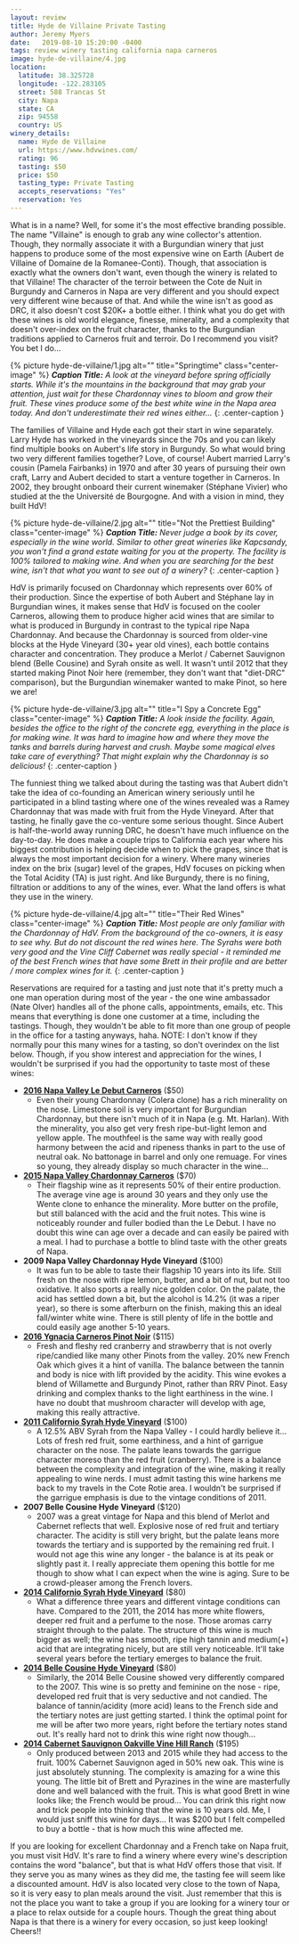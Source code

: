 ```yaml
---
layout: review
title: Hyde de Villaine Private Tasting
author: Jeremy Myers
date:   2019-08-10 15:20:00 -0400
tags: review winery tasting california napa carneros
image: hyde-de-villaine/4.jpg
location:
  latitude: 38.325728
  longitude: -122.283105
  street: 588 Trancas St
  city: Napa
  state: CA
  zip: 94558
  country: US
winery_details:
  name: Hyde de Villaine
  url: https://www.hdvwines.com/
  rating: 96
  tasting: $50
  price: $50
  tasting_type: Private Tasting
  accepts_reservations: "Yes"
  reservation: Yes
---
```

What is in a name?  Well, for some it's the most effective branding possible.  The name "Villaine" is enough to grab any wine collector's attention.  Though, they normally associate it with a Burgundian winery that just happens to produce some of the most expensive wine on Earth (Aubert de Villaine of Domaine de la Romanee-Conti).  Though, that association is exactly what the owners don't want, even though the winery is related to that Villaine!  The character of the terroir between the Cote de Nuit in Burgundy and Carneros in Napa are very different and you should expect very different wine because of that.  And while the wine isn't as good as DRC, it also doesn't cost $20K+ a bottle either.  I think what you do get with these wines is old world elegance, finesse, minerality, and a complexity that doesn't over-index on the fruit character, thanks to the Burgundian traditions applied to Carneros fruit and terroir.  Do I recommend you visit?  You bet I do...

{% picture hyde-de-villaine/1.jpg alt="" title="Springtime" class="center-image" %}
***Caption Title:*** *A look at the vineyard before spring officially starts.  While it's the mountains in the background that may grab your attention, just wait for these Chardonnay vines to bloom and grow their fruit.  These vines produce some of the best white wine in the Napa area today.  And don't underestimate their red wines either...*
{: .center-caption }

The families of Villaine and Hyde each got their start in wine separately.  Larry Hyde has worked in the vineyards since the 70s and you can likely find multiple books on Aubert's life story in Burgundy.  So what would bring two very different families together?  Love, of course!  Aubert married Larry's cousin (Pamela Fairbanks) in 1970 and after 30 years of pursuing their own craft, Larry and Aubert decided to start a venture together in Carneros.  In 2002, they brought onboard their current winemaker (Stéphane Vivier) who studied at the the Université de Bourgogne.  And with a vision in mind, they built HdV!

{% picture hyde-de-villaine/2.jpg alt="" title="Not the Prettiest Building" class="center-image" %}
***Caption Title:*** *Never judge a book by its cover, especially in the wine world.  Similar to other great wineries like Kapcsandy, you won't find a grand estate waiting for you at the property.  The facility is 100% tailored to making wine.  And when you are searching for the best wine, isn't that what you want to see out of a winery?*
{: .center-caption }

HdV is primarily focused on Chardonnay which represents over 60% of their production.  Since the expertise of both Aubert and Stéphane lay in Burgundian wines, it makes sense that HdV is focused on the cooler Carneros, allowing them to produce higher acid wines that are similar to what is produced in Burgundy in contrast to the typical ripe Napa Chardonnay.  And because the Chardonnay is sourced from older-vine blocks at the Hyde Vineyard (30+ year old vines), each bottle contains character and concentration.  They produce a Merlot / Cabernet Sauvignon blend (Belle Cousine) and Syrah onsite as well.  It wasn't until 2012 that they started making Pinot Noir here (remember, they don't want that "diet-DRC" comparison), but the Burgundian winemaker wanted to make Pinot, so here we are!

{% picture hyde-de-villaine/3.jpg alt="" title="I Spy a Concrete Egg" class="center-image" %}
***Caption Title:*** *A look inside the facility.  Again, besides the office to the right of the concrete egg, everything in the place is for making wine.  It was hard to imagine how and where they move the tanks and barrels during harvest and crush.  Maybe some magical elves take care of everything?  That might explain why the Chardonnay is so delicious!*
{: .center-caption }

The funniest thing we talked about during the tasting was that Aubert didn't take the idea of co-founding an American winery seriously until he participated in a blind tasting where one of the wines revealed was a Ramey Chardonnay that was made with fruit from the Hyde Vineyard.  After that tasting, he finally gave the co-venture some serious thought.  Since Aubert is half-the-world away running DRC, he doesn't have much influence on the day-to-day.  He does make a couple trips to California each year where his biggest contribution is helping decide when to pick the grapes, since that is always the most important decision for a winery.  Where many wineries index on the brix (sugar) level of the grapes, HdV focuses on picking when the Total Acidity (TA) is just right.  And like Burgundy, there is no fining, filtration or additions to any of the wines, ever.  What the land offers is what they use in the winery.

{% picture hyde-de-villaine/4.jpg alt="" title="Their Red Wines" class="center-image" %}
***Caption Title:*** *Most people are only familiar with the Chardonnay of HdV.  From the background of the co-owners, it is easy to see why.  But do not discount the red wines here.  The Syrahs were both very good and the Vine Cliff Cabernet was really special - it reminded me of the best French wines that have some Brett in their profile and are better / more complex wines for it.*
{: .center-caption }

Reservations are required for a tasting and just note that it's pretty much a one man operation during most of the year - the one wine ambassador (Nate Olver) handles all of the phone calls, appointments, emails, etc.  This means that everything is done one customer at a time, including the tastings.  Though, they wouldn't be able to fit more than one group of people in the office for a tasting anyways, haha.  NOTE: I don't know if they normally pour this many wines for a tasting, so don't overindex on the list below.  Though, if you show interest and appreciation for the wines, I wouldn't be surprised if you had the opportunity to taste most of these wines:

* [**2016 Napa Valley Le Debut Carneros**](https://www.hdvwines.com/wines/detail?item=2016-le-debut) ($50)
  * Even their young Chardonnay (Colera clone) has a rich minerality on the nose.  Limestone soil is very important for Burgundian Chardonnay, but there isn't much of it in Napa (e.g. Mt. Harlan).  With the minerality, you also get very fresh ripe-but-light lemon and yellow apple.  The mouthfeel is the same way with really good harmony between the acid and ripeness thanks in part to the use of neutral oak.  No battonage in barrel and only one remuage.  For vines so young, they already display so much character in the wine...
* [**2015 Napa Valley Chardonnay Carneros**](https://www.hdvwines.com/wines/detail?item=15chy) ($70)
  * Their flagship wine as it represents 50% of their entire production.  The average vine age is around 30 years and they only use the Wente clone to enhance the minerality.  More butter on the profile, but still balanced with the acid and the fruit notes.  This wine is noticeably rounder and fuller bodied than the Le Debut.  I have no doubt this wine can age over a decade and can easily be paired with a meal.  I had to purchase a bottle to blind taste with the other greats of Napa.
* **2009 Napa Valley Chardonnay Hyde Vineyard** ($100)
  * It was fun to be able to taste their flagship 10 years into its life.  Still fresh on the nose with ripe lemon, butter, and a bit of nut, but not too oxidative.  It also sports a really nice golden color.  On the palate, the acid has settled down a bit, but the alcohol is 14.2% (it was a riper year), so there is some afterburn on the finish, making this an ideal fall/winter white wine.  There is still plenty of life in the bottle and could easily age another 5-10 years.  
* [**2016 Ygnacia Carneros Pinot Noir**](https://www.hdvwines.com/wines/detail?item=2016-hyde-pinot-noir) ($115)
  * Fresh and fleshy red cranberry and strawberry that is not overly ripe/candied like many other Pinots from the valley.  20% new French Oak which gives it a hint of vanilla.  The balance between the tannin and body is nice with lift provided by the acidity.  This wine evokes a blend of Willamette and Burgundy Pinot, rather than RRV Pinot.  Easy drinking and complex thanks to the light earthiness in the wine.  I have no doubt that mushroom character will develop with age, making this really attractive.  
* [**2011 Californio Syrah Hyde Vineyard**](https://www.hdvwines.com/wines/detail?item=11syrah) ($100)
  * A 12.5% ABV Syrah from the Napa Valley - I could hardly believe it...  Lots of fresh red fruit, some earthiness, and a hint of garrigue character on the nose.  The palate leans towards the garrigue character moreso than the red fruit (cranberry).  There is a balance between the complexity and integration of the wine, making it really appealing to wine nerds.  I must admit tasting this wine harkens me back to my travels in the Cote Rotie area.  I wouldn't be surprised if the garrigue emphasis is due to the vintage conditions of 2011.
* **2007 Belle Cousine Hyde Vineyard** ($120)
  * 2007 was a great vintage for Napa and this blend of Merlot and Cabernet reflects that well.  Explosive nose of red fruit and tertiary character.  The acidity is still very bright, but the palate leans more towards the tertiary and is supported by the remaining red fruit.  I would not age this wine any longer - the balance is at its peak or slightly past it.  I really appreciate them opening this bottle for me though to show what I can expect when the wine is aging.  Sure to be a crowd-pleaser among the French lovers.
* [**2014 Californio Syrah Hyde Vineyard**](https://www.hdvwines.com/wines/detail?item=14syrah) ($80)
  * What a difference three years and different vintage conditions can have.  Compared to the 2011, the 2014 has more white flowers, deeper red fruit and a perfume to the nose.  Those aromas carry straight through to the palate.  The structure of this wine is much bigger as well; the wine has smooth, ripe high tannin and medium(+) acid that are integrating nicely, but are still very noticeable.  It'll take several years before the tertiary emerges to balance the fruit.
* [**2014 Belle Cousine Hyde Vineyard**](https://www.hdvwines.com/wines/detail?item=06827d8-14) ($80)
  * Similarly, the 2014 Belle Cousine showed very differently compared to the 2007.  This wine is so pretty and feminine on the nose - ripe, developed red fruit that is very seductive and not candied.  The balance of tannin/acidity (more acid) leans to the French side and the tertiary notes are just getting started.  I think the optimal point for me will be after two more years, right before the tertiary notes stand out.  It's really hard not to drink this wine right now though...
* [**2014 Cabernet Sauvignon Oakville Vine Hill Ranch**](https://www.hdvwines.com/wines/detail?item=2014-vhr-vineyard-cabernet-sauvignon) ($195)
  * Only produced between 2013 and 2015 while they had access to the fruit.  100% Cabernet Sauvignon aged in 50% new oak.  This wine is just absolutely stunning.  The complexity is amazing for a wine this young.  The little bit of Brett and Pyrazines in the wine are masterfully done and well balanced with the fruit.  This is what good Brett in wine looks like; the French would be proud...  You can drink this right now and trick people into thinking that the wine is 10 years old.  Me, I would just sniff this wine for days...  It was $200 but I felt compelled to buy a bottle - that is how much this wine affected me.

If you are looking for excellent Chardonnay and a French take on Napa fruit, you must visit HdV.  It's rare to find a winery where every wine's description contains the word "balance", but that is what HdV offers those that visit.  If they serve you as many wines as they did me, the tasting fee will seem like a discounted amount.  HdV is also located very close to the town of Napa, so it is very easy to plan meals around the visit.  Just remember that this is not the place you want to take a group if you are looking for a winery tour or a place to relax outside for a couple hours.  Though the great thing about Napa is that there is a winery for every occasion, so just keep looking!  Cheers!!

